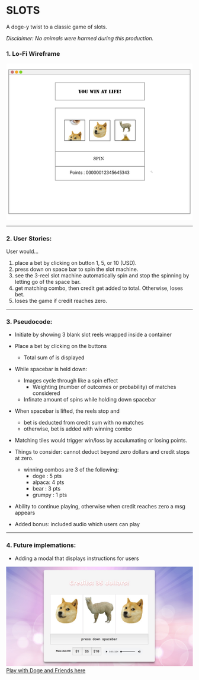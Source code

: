# SLOTS

A doge-y twist to a classic game of slots.<br>

*Disclaimer: No animals were harmed during this production.*


### 1. Lo-Fi Wireframe

![wireframes](img/wireframes.jpg)

______________________________________________

### 2. User Stories:

User would...
1. place a bet by clicking on button 1, 5, or 10 (USD).
2. press down on space bar to spin the slot machine.
3. see the 3-reel slot machine automatically spin and stop the spinning by letting go of the space bar.
4. get matching combo, then credit get added to total. Otherwise, loses bet.
5. loses the game if credit reaches zero.

______________________________________________

### 3. Pseudocode:

* Initiate by showing 3 blank slot reels wrapped inside a container
* Place a bet by clicking on the buttons
    * Total sum of is displayed
* While spacebar is held down:
    * Images cycle through like a spin effect
        * Weighting (number of outcomes or probability) of matches considered
    * Infinate amount of spins while holding down spacebar
* When spacebar is lifted, the reels stop and 
    * bet is deducted from credit sum with no matches
    * otherwise, bet is added with winning combo
* Matching tiles would trigger win/loss by acculumating or losing points.
* Things to consider: cannot deduct beyond zero dollars and credit stops at zero.
    * winning combos are 3 of the following:
        - doge : 5 pts 
        - alpaca: 4 pts
        - bear : 3 pts
        - grumpy : 1 pts
* Ability to continue playing, otherwise when credit reaches zero a msg appears

* Added bonus: included audio which users can play

______________________________________________
### 4. Future implemations: 

* Adding a modal that displays instructions for users






![final](img/slots.jpeg)
[Play with Doge and Friends here](https://hye-na.github.io/slots/)



